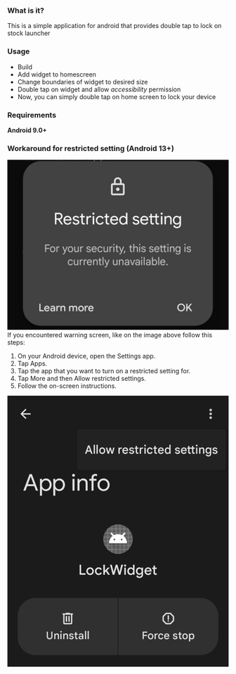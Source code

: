 ### What is it?
This is a simple application for android that provides double tap to lock on stock launcher
### Usage
- Build
- Add widget to homescreen
- Change boundaries of widget to desired size
- Double tap on widget and allow _accessibility_ permission 
- Now, you can simply double tap on home screen to lock your device
### Requirements
__Android 9.0+__
### Workaround for restricted setting (Android 13+)
![Screenshot. Restricted Setting Message|100](images/problem.jpg)
If you encountered warning screen, like on the image above
follow this steps:

1. On your Android device, open the Settings app.
2. Tap Apps.
3. Tap the app that you want to turn on a restricted setting for.
4. Tap More and then Allow restricted settings.
5. Follow the on-screen instructions.

![Screenshot. Allow Restricted Settings Button|100](images/solution.jpg)


